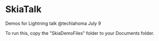 # SkiaTalk
Demos for Lightning talk @techlahoma July 9

To run this, copy the "SkiaDemoFiles" folder to your Documents folder.
